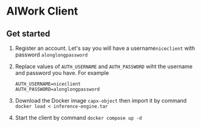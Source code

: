 # AIWork Client

## Get started

1. Register an account. Let's say you will have a username`niceclient` with password `alonglongpassword`
2. Replace values of `AUTH_USERNAME` and `AUTH_PASSWORD` wiht the username and password you have. For example

   ```
   AUTH_USERNAME=niceclient
   AUTH_PASSWORD=alonglongpassword
   ```

3. Download the Docker image `capx-object` then import it by command `docker load < inference-engine.tar`
4. Start the client by command `docker compose up -d`
